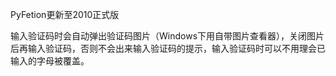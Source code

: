 PyFetion更新至2010正式版

输入验证码时会自动弹出验证码图片（Windows下用自带图片查看器），关闭图片后再输入验证码，否则不会出来输入验证码的提示，输入验证码时可以不用理会已输入的字母被覆盖。